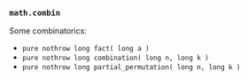 ### `math.combin`

Some combinatorics:

- `pure nothrow long fact( long a )`
- `pure nothrow long combination( long n, long k )`
- `pure nothrow long partial_permutation( long n, long k )`
